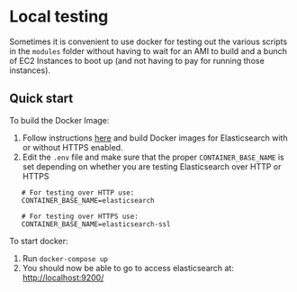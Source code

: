 # Local testing

Sometimes it is convenient to use docker for testing out the various scripts in the `modules` folder 
without having to wait for an AMI to build and a bunch of EC2 Instances to boot up (and not having to pay for running those instances).

## Quick start

To build the Docker Image:

1. Follow instructions [here](/examples/elk-amis/README.md) and build Docker images for
Elasticsearch with or without HTTPS enabled.
1. Edit the `.env` file and make sure that the proper `CONTAINER_BASE_NAME` is set
depending on whether you are testing Elasticsearch over HTTP or HTTPS

```
   # For testing over HTTP use:
   CONTAINER_BASE_NAME=elasticsearch
   ```
```
   # For testing over HTTPS use:
   CONTAINER_BASE_NAME=elasticsearch-ssl
   ```

To start docker:

1. Run `docker-compose up`
1. You should now be able to go to access elasticsearch at: [http://localhost:9200/](http://localhost:9200/)